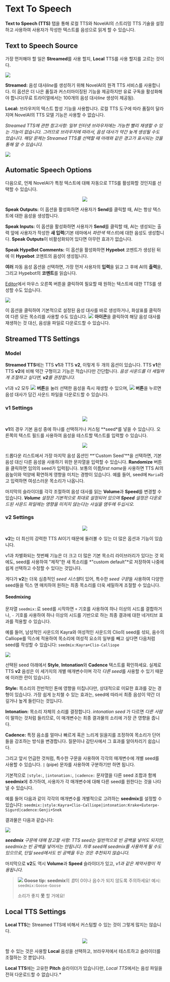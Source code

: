 # Text To Speech

**Text to Speech (TTS)** 탭을 통해 로컬 TTS와 NovelAI의 스트리밍 TTS 기술을 설정하고 사용하여 사용자가 작성한 텍스트를 음성으로 읽게 할 수 있습니다.

## Text to Speech Source

가장 먼저해야 할 일은 **Streamed**를 사용 할지, **Local** TTS를 사용 할지를 고르는 것이다.

<img src="./ttsstreamedlocal.gif">

**Streamed:** 음성 대사*line*를 생성하기 위해 NovelAI의 원격 TTS 서비스를 사용합니다. 이 옵션은 더 나은 품질과 커스터마이징된 기능을 제공하지만 유료 구독을 활성화해야 합니다(무료 트라이얼에서는 100개의 음성 대사*line* 생성이 제공됨).

**Local:** 브라우저의 텍스트 합성 기능을 사용합니다. 로컬 TTS 도구에 따라 품질이 달라지며 NovelAI의 TTS 모델 기능은 사용할 수 없습니다.

*Streamed TTS에 관한 참고사항: 일부 인터넷 브라우저에는 가능한 빨리 재생할 수 있는 기능이 없습니다. 그러므로 브라우저에 따라서, 음성 대사가 약간 늦게 생성될 수도 었습니다. 해당 문제는 Streamed TTS를 선택할 때 아래와 같은 경고가 표시되는 것을 통해 알 수 있습니다.*

<img src="./ttswarning.png">


## Automatic Speech Options

다음으로, 언제 NovelAI가 특정 텍스트에 대해 자동으로 TTS를 활성화할 것인지를 선택할 수 있습니다.

<p align="center"><img src="./ttsspeakselect.gif"></p>

**Speak Outputs:** 이 옵션을 활성화하면 사용자가 **Send**를 클릭할 때, AI는 항상 텍스트에 대한 음성을 생성합니다.

**Speak Inputs:** 이 옵션을 활성화하면 사용자가 **Send**를 클릭할 때, AI는 생성되는 출력 앞에 사용자가 작성한 **새 입력**(기본 테마에서 *파란색 텍스트*)에 대한 음성도 생성합니다. **Speak Outputs**이 비활성화되어 있다면 아무런 효과가 없습니다.

**Speak HypeBot Comments:** 이 옵션을 활성화하면 **Hypebot** 코멘트가 생성된 뒤에 이 **Hypebot** 코멘트의 음성이 생성됩니다.

**여러** 자동 음성 옵션을 선택하면, 가장 먼저 사용자의 **입력**을 읽고 그 후에 AI의 **출력**을, 그리고 Hypebot의 **코멘트**를 읽습니다.

[Editor](./editor.md)에서 마우스 오른쪽 버튼을 클릭하여 필요할 때 원하는 텍스트에 대한 TTS를 생성할 수도 있습니다.

<img src="./ttsondemand.png">

이 옵션을 클릭하여 기본적으로 설정된 음성 대사를 바로 생성하거나, 화살표를 클릭하여 다른 모든 목소리를 사용할 수도 있습니다. ![](./save.svg) **아이콘**을 클릭하여 해당 음성 대사를 재생하는 것 대신, 음성을 파일로 다운로드할 수 있습니다.


## Streamed TTS Settings

### Model

**Streamed TTS**에는 TTS **v1**과 TTS **v2**, 이렇게 두 개의 옵션이 있습니다. TTS **v1**은 TTS **v2**에 비해 약간 구형이고 기능은 적습니다만 간단합니다. *음성 사운드를 더 세밀하게 조절하고 싶다면, **v2**를 권장합니다.*

v1과 v2 모두 ![](./speak.svg) **버튼**을 눌러 선택한 음성을 즉시 재생할 수 있으며, ![](./save.svg) **버튼**을 누르면 음성 대사가 담긴 사운드 파일을 다운로드할 수 있습니다.


### v1 Settings

<p align="center"><img src="./ttsv1settings.png"></p>

**v1**의 경우 기본 음성 중에 하나를 선택하거나 커스텀 **seed*를 넣을 수 있습니다. 오른쪽의 텍스트 필드를 사용하여 음성을 테스트할 텍스트를 입력할 수 있습니다.

<p align="center"><img src="./ttsv1seed.png"></p>

드롭다운 리스트에서 가장 마지막 음성 옵션인 **'Custom Seed'**을 선택하면, 기본 음성 대신 다른 음성을 사용하기 위한 문자열을 입력할 수 있습니다. **Randomize** 버튼을 클릭하면 임의의 seed가 입력됩니다. 보통의 이름*first name*을 사용하면 TTS AI의 음높이와 억양에 확연하게 영향을 미치는 경향이 있습니다. 예를 들어, seed에 `Maria`라고 입력하면 여성스러운 목소리가 나옵니다.

마지막의 슬라이더를 각각 조절하여 음성 대사를 읽는 **Volume**과 **Speed**를 변경할 수 있습니다. ***Volume** 설정은 기본적으로 최대로 설정되어 있으며 **Speed** 설정은 다운로드된 사운드 파일에는 영향을 미치지 않는다는 사실을 염두에 두십시오.*


### v2 Settings

<p align="center"><img src="./ttsv2settings.png"></p>

**v2**는 더 최신의 강력한 TTS AI이기 때문에 둘러볼 수 있는 더 많은 옵션과 기능이 있습니다.

v1과 차별화되는 첫번째 기능은 더 크고 더 많은 기본 목소리 라이브러리가 있다는 것 외에도, seed를 사용하여 "제작"한 새 목소리를 *"custom default"*로 저장하여 나중에 쉽게 선택하고 수정할 수 있다는 것입니다.

게다가 **v2**는 더욱 심층적인 *seed 시스템*이 있어, 특수한 *seed 구문*을 사용하여 다양한 seed들을 믹스 앤 매치하여 원하는 최종 목소리를 더욱 세밀하게 조절할 수 있습니다.

#### Seedmixing

문자열 `seedmix:`로 seed를 시작하면 `+` 기호를 사용하여 하나 이상의 시드를 결합하거나, `-` 기호를 사용하여 하나 이상의 시드를 기반으로 하는 최종 결과에 대한 네거티브 효과를 적용할 수 있습니다.

예를 들어, 남성적인 사운드의 Kayra와 여성적인 사운드의 Clio의 seed를 섞되, 음수의 Calliope를 믹스에 적용하여 목소리에 여성적 요소의 일부를 빼고 싶다면 다음처럼 seed를 작성할 수 있습니다: `seedmix:Kayra+Clio-Calliope`

<img src="./seedmixfull.png">

선택된 seed 아래에서 **Style**, **Intonation**와 **Cadence** 텍스트를 확인하세요. 실제로 TTS **v2** 음성은 이 세가지의 개별 매개변수이며 각각 *다른 seed*를 사용할 수 있기 때문에 이러한 란이 있습니다.

**Style:** 목소리의 전반적인 톤에 영향을 미칩니다만, 상대적으로 미묘한 효과를 갖는 경형이 있습니다. 가장 쉽게 눈치챌 수 있는 효과는, seed에 따라서 최종 음성이 약간 더 깊거나 높게 들린다는 것입니다.

**Intonation:** 목소리 자체의 소리를 결정합니다. *intonation seed* 가 다르면 *다른 사람*이 말하는 것처럼 들리므로, 이 매개변수는 최종 결과물의 소리에 가장 큰 영향을 줍니다.

**Cadence:** 특정 음소를 얼마나 빠르게 혹은 느리게 읽을지를 조정하여 목소리가 단어들을 강조하는 방식을 변경합니다. 질문이나 감탄사에서 그 효과를 알아차리기 쉽습니다.

그리고 앞서 언급한 것처럼, 특수한 구문을 사용하여 각각의 매개변수에 개별 seed를 사용할 수 있습니다. `|` (pipe) 문자를 사용하여 구분하기만 하면 됩니다.

기본적으로 `|style:`, `|intonation:`, `|cadence:` 문자열을 다른 seed 조합과 함께 **seedmix**에 추가하여, 사용자가 각 매개변수에 대해 다른 seed를 원한다는 것을 나타낼 수 있습니다.

예를 들어 다음과 같이 각각의 매개변수를 개별적으로 고려하는 **seedmix**를 설정할 수 있습니다: `seedmix:|style:Kayra+Clio-Calliope|intonation:Krake+Euterpe-Sigurd|cadence:Genji+Snek`

결과물은 다음과 같습니다:

<img src="./seedmixseparated.png">

***seedmix** 구문에 대해 참고할 사항: TTS seed는 일반적으로 빈 공백을 넣어도 되지만, seedmix는 빈 공백을 넣어서는 안됩니다. 차후 seed에 seedmix를 사용하게 될 수도 있으므로, 단일 seed에서도 빈 공백을 두는 것은 추천되지 않습니다.*

마지막으로 **v2**도 역시 **Volume**과 **Speed** 슬라이더가 있고, *v1과 같은 제약사항이 적용됩니다.*

> ![](./goose.png) **Goose tip:**
**seedmix**의 *합*이 0이나 음수가 되지 않도록 주의하세요! 예시: `seedmix:Goose-Goose`
> 
> 소리가 좋지 **못** 할 거에요!



## Local TTS Settings

**Local TTS**는 Streamed TTS에 비해서 커스텀할 수 있는 것이 그렇게 많지는 않습니다.

<p align="center"><img src="./ttslocalsettings.png"></p>

할 수 있는 것은 사용할 **Local** 음성을 선택하고, 브라우저에서 테스트하고 슬라이더를 조절하는 것 뿐입니다.

**Local TTS**에는 고유한 **Pitch** 슬라이더가 있습니다만, *Local TTS*에서는 음성 파일을 전혀 다운로드할 수 없습니다.*
